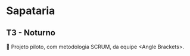 # Sapataria
## T3 - Noturno
:shoe: Projeto piloto, com metodologia SCRUM, da equipe &lt;Angle Brackets>.
